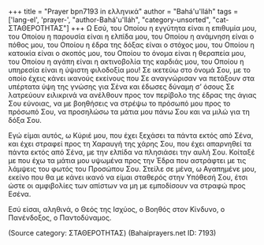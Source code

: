 +++
title = "Prayer bpn7193 in ελληνικά"
author = "Bahá'u'lláh"
tags = ['lang-el', 'prayer-', "author-Bahá'u'lláh", "category-unsorted", "cat-ΣΤΑΘΕΡΟΤΗΤΑΣ"]
+++
Ω Εσύ, του Οποίου η εγγύτητα είναι η επιθυµία µου, του Οποίου η παρουσία είναι η ελπίδα µου, του Οποίου η ανάµνηση είναι ο πόθος µου, του Οποίου η έδρα της δόξας είναι ο στόχος µου, του Οποίου η κατοικία είναι ο σκοπός µου, του Οποίου το όνοµα είναι η θεραπεία µου, του Οποίου η αγάπη είναι η ακτινοβολία της καρδιάς µου, του Οποίου η υπηρεσία είναι η ύψιστη φιλοδοξία µου! Σε ικετεύω στο όνοµά Σου, µε το οποίο έχεις κάνει ικανούς εκείνους που Σε αναγνώρισαν να πετάξουν στα υπέρτατα ύψη της γνώσης για Σένα και έδωσες δύναµη σ’ όσους Σε λατρεύουν ειλικρινά να ανέλθουν προς τον περίβολο της έδρας της άγιας Σου εύνοιας, να µε βοηθήσεις να στρέψω το πρόσωπό µου προς το πρόσωπό Σου, να προσηλώσω τα µάτια µου πάνω Σου και να µιλώ για τη δόξα Σου.

Εγώ είµαι αυτός, ω Κύριέ µου, που έχει ξεχάσει τα πάντα εκτός από Σένα, και έχει στραφεί προς τη Χαραυγή της χάρης Σου, που έχει απαρνηθεί τα πάντα εκτός από Σένα, µε την ελπίδα να πλησιάσει την αυλή Σου. Κοίταξέ µε που έχω τα µάτια µου υψωµένα προς την Έδρα που αστράφτει µε τις λάµψεις του φωτός του Προσώπου Σου. Στείλε σε µένα, ω Αγαπηµένε µου, εκείνο που θα µε κάνει ικανό να είµαι σταθερός στην Υπόθεσή Σου, έτσι ώστε οι αµφιβολίες των απίστων να µη µε εµποδίσουν να στραφώ προς Εσένα.

Εσύ είσαι, αληθινά, ο Θεός της Ισχύος, ο Βοηθός στον Κίνδυνο, ο Πανένδοξος, ο Παντοδύναµος.

(Source category: ΣΤΑΘΕΡΟΤΗΤΑΣ)
(Bahaiprayers.net ID: 7193)

